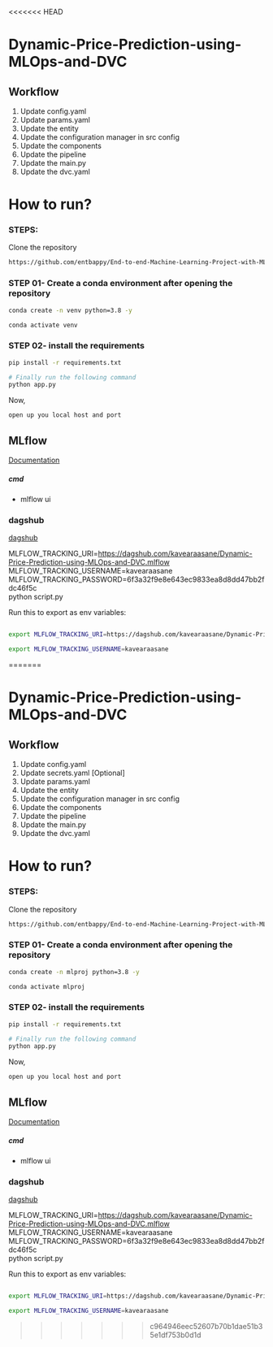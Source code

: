 <<<<<<< HEAD
# Dynamic-Price-Prediction-using-MLOps-and-DVC


## Workflow

1. Update config.yaml
2. Update params.yaml
3. Update the entity
4. Update the configuration manager in src config
5. Update the components
6. Update the pipeline 
7. Update the main.py
8. Update the dvc.yaml



# How to run?
### STEPS:

Clone the repository

```bash
https://github.com/entbappy/End-to-end-Machine-Learning-Project-with-MLflow
```
### STEP 01- Create a conda environment after opening the repository

```bash
conda create -n venv python=3.8 -y
```

```bash
conda activate venv
```


### STEP 02- install the requirements
```bash
pip install -r requirements.txt
```


```bash
# Finally run the following command
python app.py
```

Now,
```bash
open up you local host and port
```



## MLflow

[Documentation](https://mlflow.org/docs/latest/index.html)


##### cmd
- mlflow ui

### dagshub
[dagshub](https://dagshub.com/)

MLFLOW_TRACKING_URI=https://dagshub.com/kavearaasane/Dynamic-Price-Prediction-using-MLOps-and-DVC.mlflow \
MLFLOW_TRACKING_USERNAME=kavearaasane \
MLFLOW_TRACKING_PASSWORD=6f3a32f9e8e643ec9833ea8d8dd47bb2fdc46f5c \
python script.py


Run this to export as env variables:

```bash

export MLFLOW_TRACKING_URI=https://dagshub.com/kavearaasane/Dynamic-Price-Prediction-using-MLOps-and-DVC.mlflow

export MLFLOW_TRACKING_USERNAME=kavearaasane

```
=======
# Dynamic-Price-Prediction-using-MLOps-and-DVC


## Workflow

1. Update config.yaml
2. Update secrets.yaml [Optional]
3. Update params.yaml
4. Update the entity
5. Update the configuration manager in src config
6. Update the components
7. Update the pipeline 
8. Update the main.py
9. Update the dvc.yaml



# How to run?
### STEPS:

Clone the repository

```bash
https://github.com/entbappy/End-to-end-Machine-Learning-Project-with-MLflow
```
### STEP 01- Create a conda environment after opening the repository

```bash
conda create -n mlproj python=3.8 -y
```

```bash
conda activate mlproj
```


### STEP 02- install the requirements
```bash
pip install -r requirements.txt
```


```bash
# Finally run the following command
python app.py
```

Now,
```bash
open up you local host and port
```



## MLflow

[Documentation](https://mlflow.org/docs/latest/index.html)


##### cmd
- mlflow ui

### dagshub
[dagshub](https://dagshub.com/)

MLFLOW_TRACKING_URI=https://dagshub.com/kavearaasane/Dynamic-Price-Prediction-using-MLOps-and-DVC.mlflow \
MLFLOW_TRACKING_USERNAME=kavearaasane \
MLFLOW_TRACKING_PASSWORD=6f3a32f9e8e643ec9833ea8d8dd47bb2fdc46f5c \
python script.py


Run this to export as env variables:

```bash

export MLFLOW_TRACKING_URI=https://dagshub.com/kavearaasane/Dynamic-Price-Prediction-using-MLOps-and-DVC.mlflow

export MLFLOW_TRACKING_USERNAME=kavearaasane

```
>>>>>>> c964946eec52607b70b1dae51b35e1df753b0d1d
